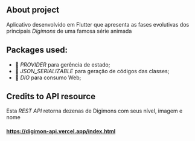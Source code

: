 ## About project

Aplicativo desenvolvido em Flutter que apresenta as fases evolutivas dos principais _Digimons_ de uma famosa série animada

## Packages used:

- 📁 _PROVIDER_ para gerência de estado;
- 📁 _JSON_SERIALIZABLE_ para geração de códigos das classes;
- 📁 _DIO_ para consumo Web;

## Credits to API resource

Esta _REST API_ retorna dezenas de Digimons com seus nível, imagem e nome

#### https://digimon-api.vercel.app/index.html

